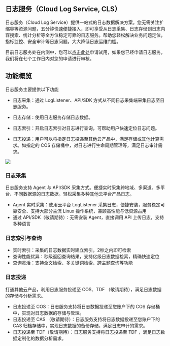 ## 日志服务（Cloud Log Service, CLS）

日志服务（Cloud Log Service）提供一站式的日志数据解决方案。您无需关注扩缩容等资源问题，五分钟快速便捷接入，即可享受从日志采集、日志存储到日志内容搜索、统计分析等全方位稳定可靠的日志服务。帮助您轻松解决业务问题定位，指标监控、安全审计等日志问题。大大降低日志运维门槛。

目前日志服务处在内测中，您可以[点击此处](/act/apply/cloudlog)申请试用，如果您已经申请日志服务，我们将在七个工作日内对您的申请进行审核。

## 功能概览

日志服务主要提供以下功能

- 日志采集：通过 LogListener、API/SDK 方式从不同日志采集端采集日志至日志服务。


- 日志存储：使用日志服务存储日志数据。


- 日志索引：开启日志索引对日志进行查询，可帮助用户快速定位日志问题。


- 日志投递：用户可以将指定日志投递至其他云产品中，满足存储或其他计算需求。如指定的 COS 存储桶中，对日志进行生命周期管理等，满足日志审计需求。

![](http://imgcache.tcecqpoc.fsphere.cn/image/mc.qcloudimg.com/static/img/a51bd8e655a9d8e17b93300b68170f9f/image.png)

### 日志采集

日志服务支持 Agent 与 API/SDK 采集方式。便捷实时采集跨地域、多渠道、多平台、不同数据源的日志数据。轻松采集多种其他云平台产品日志。

- Agent 实时采集：使用云平台 LogListener 采集日志，便捷安装，服务稳定可靠安全、支持大部分主流 Linux 操作系统，兼顾高性能与低资源占用
- 通过 API/SDK（敬请期待）：无需安装 Agent，直接调用 API 上传日志，支持多种语言

### 日志索引与查询

- 实时索引：采集的日志数据实时建立索引，2秒之内即可检索
- 查询性能优异：秒级返回查询结果，支持亿级日志数据检索，精确快速定位
- 查询灵活：支持全文检索、多关键词检索、跨主题查询等功能

### 日志投递

打通其他云产品，利用日志服务投递至 COS、TDF （敬请期待），满足日志数据的存储与分析需求。

- 日志投递至 COS：日志服务支持将日志数据投递至您账户下的 COS 存储桶中，实现对日志数据的存储与管理。
- 日志投递至 CAS （敬请期待）：日志服务支持将日志数据投递至您账户下的 CAS 归档存储中，实现日志数据的备份存储，满足日志审计的需求。
- 日志投递至 TDF（敬请期待）：日志服务支持将日志投递至 TDF ，满足日志数据定制化的数据分析需求。
